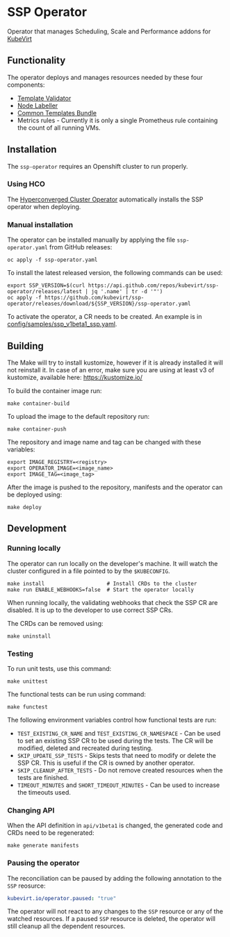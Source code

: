 # SSP Operator
Operator that manages Scheduling, Scale and Performance addons for [KubeVirt](https://kubevirt.io)

## Functionality

The operator deploys and manages resources needed by these four components:

- [Template Validator](https://github.com/kubevirt/kubevirt-template-validator)
- [Node Labeller](https://github.com/kubevirt/node-labeller)
- [Common Templates Bundle](https://github.com/kubevirt/common-templates)
- Metrics rules - Currently it is only a single Prometheus rule containing the count of all running VMs.

## Installation

The `ssp-operator` requires an Openshift cluster to run properly.

### Using HCO

The [Hyperconverged Cluster Operator](https://github.com/kubevirt/hyperconverged-cluster-operator) automatically installs the SSP operator when deploying.

### Manual installation

The operator can be installed manually by applying the file `ssp-operator.yaml` from GitHub releases:
```shell
oc apply -f ssp-operator.yaml
```

To install the latest released version, the following commands can be used:
```shell
export SSP_VERSION=$(curl https://api.github.com/repos/kubevirt/ssp-operator/releases/latest | jq '.name' | tr -d '"')
oc apply -f https://github.com/kubevirt/ssp-operator/releases/download/${SSP_VERSION}/ssp-operator.yaml
```

To activate the operator, a CR needs to be created.
An example is in [config/samples/ssp_v1beta1_ssp.yaml](config/samples/ssp_v1beta1_ssp.yaml).

## Building

The Make will try to install kustomize, however if it is already installed it will not reinstall it.
In case of an error, make sure you are using at least v3 of kustomize, available here: https://kustomize.io/

To build the container image run:
```shell
make container-build
```

To upload the image to the default repository run:
```shell
make container-push
```

The repository and image name and tag can be changed 
with these variables:
```shell
export IMAGE_REGISTRY=<registry>
export OPERATOR_IMAGE=<image_name>
export IMAGE_TAG=<image_tag>
```

After the image is pushed to the repository,
manifests and the operator can be deployed using:
```shell
make deploy
```

## Development

### Running locally

The operator can run locally on the developer's machine.
It will watch the cluster configured in a file pointed to by the `$KUBECONFIG`.
```shell
make install                    # Install CRDs to the cluster
make run ENABLE_WEBHOOKS=false  # Start the operator locally
```

When running locally, the validating webhooks that check the SSP CR
are disabled. It is up to the developer to use correct SSP CRs.

The CRDs can be removed using:
```shell
make uninstall 
```

### Testing

To run unit tests, use this command:
```shell
make unittest
```

The functional tests can be run using command:
```shell
make functest
```

The following environment variables control how functional tests are run:
- `TEST_EXISTING_CR_NAME` and `TEST_EXISTING_CR_NAMESPACE` - Can be used 
  to set an existing SSP CR to be used during the tests.
  The CR will be modified, deleted and recreated during testing.
- `SKIP_UPDATE_SSP_TESTS` - Skips tests that need to modify or delete
  the SSP CR. This is useful if the CR is owned by another operator.
- `SKIP_CLEANUP_AFTER_TESTS` - Do not remove created resources when 
  the tests are finished.
- `TIMEOUT_MINUTES` and `SHORT_TIMEOUT_MINUTES` - Can be used to increase the timeouts used.

### Changing API

When the API definition in `api/v1beta1` is changed,
the generated code and CRDs need to be regenerated:
```shell
make generate manifests
```

### Pausing the operator

The reconciliation can be paused by adding the following 
annotation to the `SSP` reosurce:
```yaml
kubevirt.io/operator.paused: "true"
```
The operator will not react to any changes to the `SSP` resource
or any of the watched resources. If a paused `SSP` resource is deleted, 
the operator will still cleanup all the dependent resources.
